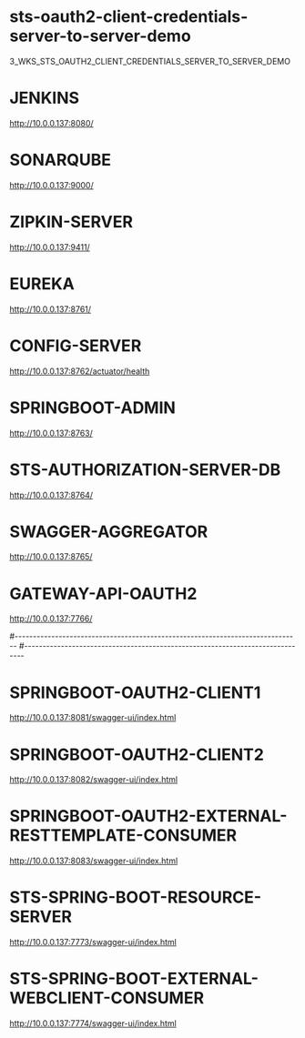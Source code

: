 # sts-oauth2-client-credentials-server-to-server-demo
3_WKS_STS_OAUTH2_CLIENT_CREDENTIALS_SERVER_TO_SERVER_DEMO

# JENKINS
http://10.0.0.137:8080/

# SONARQUBE
http://10.0.0.137:9000/

# ZIPKIN-SERVER
http://10.0.0.137:9411/

# EUREKA
http://10.0.0.137:8761/

# CONFIG-SERVER
http://10.0.0.137:8762/actuator/health

# SPRINGBOOT-ADMIN
http://10.0.0.137:8763/

# STS-AUTHORIZATION-SERVER-DB
http://10.0.0.137:8764/

# SWAGGER-AGGREGATOR
http://10.0.0.137:8765/

# GATEWAY-API-OAUTH2
http://10.0.0.137:7766/

#------------------------------------------------------------------------------
#------------------------------------------------------------------------------

# SPRINGBOOT-OAUTH2-CLIENT1
http://10.0.0.137:8081/swagger-ui/index.html

# SPRINGBOOT-OAUTH2-CLIENT2
http://10.0.0.137:8082/swagger-ui/index.html

# SPRINGBOOT-OAUTH2-EXTERNAL-RESTTEMPLATE-CONSUMER
http://10.0.0.137:8083/swagger-ui/index.html

# STS-SPRING-BOOT-RESOURCE-SERVER
http://10.0.0.137:7773/swagger-ui/index.html

# STS-SPRING-BOOT-EXTERNAL-WEBCLIENT-CONSUMER
http://10.0.0.137:7774/swagger-ui/index.html

